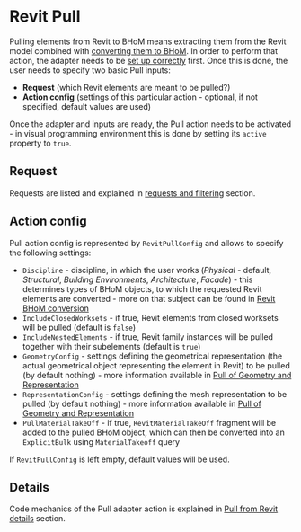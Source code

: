 # Revit Pull

Pulling elements from Revit to BHoM means extracting them from the Revit model combined with [converting them to BHoM](Revit-BHoM-conversion). In order to perform that action, the adapter needs to be [set up correctly](https://github.com/BHoM/Revit_Toolkit/wiki/Revit-Adapter-basics) first. Once this is done, the user needs to specify two basic Pull inputs:

- **Request** (which Revit elements are meant to be pulled?) 
- **Action config** (settings of this particular action - optional, if not specified, default values are used)

Once the adapter and inputs are ready, the Pull action needs to be activated - in visual programming environment this is done by setting its `active` property to `true`.

## Request
Requests are listed and explained in [requests and filtering](Requests-and-filtering) section.

## Action config
Pull action config is represented by `RevitPullConfig` and allows to specify the following settings:

- `Discipline` - discipline, in which the user works (_Physical_ - default, _Structural_, _Building Environments_, _Architecture_, _Facade_) - this determines types of BHoM objects, to which the requested Revit elements are converted - more on that subject can be found in [Revit BHoM conversion](Revit-BHoM-conversion)
- `IncludeClosedWorksets` - if true, Revit elements from closed worksets will be pulled (default is `false`)
- `IncludeNestedElements` - if true, Revit family instances will be pulled together with their subelements (default is `true`)
- `GeometryConfig` - settings defining the geometrical representation (the actual geometrical object representing the element in Revit) to be pulled (by default nothing) - more information available in [Pull of Geometry and Representation](Pull-of-Geometry-and-Representation)
- `RepresentationConfig` - settings defining the mesh representation to be pulled (by default nothing) - more information available in [Pull of Geometry and Representation](Pull-of-Geometry-and-Representation)
- `PullMaterialTakeOff` - if true, `RevitMaterialTakeOff` fragment will be added to the pulled BHoM object, which can then be converted into an `ExplicitBulk` using `MaterialTakeoff` query

If `RevitPullConfig` is left empty, default values will be used.

## Details
Code mechanics of the Pull adapter action is explained in [Pull from Revit details](Pull-from-Revit-details) section.